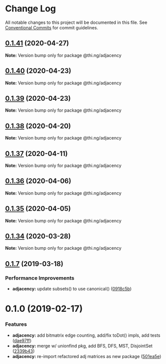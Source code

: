 # Change Log

All notable changes to this project will be documented in this file.
See [Conventional Commits](https://conventionalcommits.org) for commit guidelines.

## [0.1.41](https://github.com/thi-ng/umbrella/compare/@thi.ng/adjacency@0.1.40...@thi.ng/adjacency@0.1.41) (2020-04-27)

**Note:** Version bump only for package @thi.ng/adjacency





## [0.1.40](https://github.com/thi-ng/umbrella/compare/@thi.ng/adjacency@0.1.39...@thi.ng/adjacency@0.1.40) (2020-04-23)

**Note:** Version bump only for package @thi.ng/adjacency





## [0.1.39](https://github.com/thi-ng/umbrella/compare/@thi.ng/adjacency@0.1.38...@thi.ng/adjacency@0.1.39) (2020-04-23)

**Note:** Version bump only for package @thi.ng/adjacency





## [0.1.38](https://github.com/thi-ng/umbrella/compare/@thi.ng/adjacency@0.1.37...@thi.ng/adjacency@0.1.38) (2020-04-20)

**Note:** Version bump only for package @thi.ng/adjacency





## [0.1.37](https://github.com/thi-ng/umbrella/compare/@thi.ng/adjacency@0.1.36...@thi.ng/adjacency@0.1.37) (2020-04-11)

**Note:** Version bump only for package @thi.ng/adjacency





## [0.1.36](https://github.com/thi-ng/umbrella/compare/@thi.ng/adjacency@0.1.35...@thi.ng/adjacency@0.1.36) (2020-04-06)

**Note:** Version bump only for package @thi.ng/adjacency





## [0.1.35](https://github.com/thi-ng/umbrella/compare/@thi.ng/adjacency@0.1.34...@thi.ng/adjacency@0.1.35) (2020-04-05)

**Note:** Version bump only for package @thi.ng/adjacency





## [0.1.34](https://github.com/thi-ng/umbrella/compare/@thi.ng/adjacency@0.1.33...@thi.ng/adjacency@0.1.34) (2020-03-28)

**Note:** Version bump only for package @thi.ng/adjacency





## [0.1.7](https://github.com/thi-ng/umbrella/compare/@thi.ng/adjacency@0.1.6...@thi.ng/adjacency@0.1.7) (2019-03-18)

### Performance Improvements

* **adjacency:** update subsets() to use canonical() ([0918c5b](https://github.com/thi-ng/umbrella/commit/0918c5b))

# 0.1.0 (2019-02-17)

### Features

* **adjacency:** add bitmatrix edge counting, add/fix toDot() impls, add tests ([dae97ff](https://github.com/thi-ng/umbrella/commit/dae97ff))
* **adjacency:** merge w/ unionfind pkg, add BFS, DFS, MST, DisjointSet ([2339b43](https://github.com/thi-ng/umbrella/commit/2339b43))
* **adjacency:** re-import refactored adj matrices as new package ([501ea5e](https://github.com/thi-ng/umbrella/commit/501ea5e))
